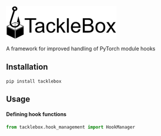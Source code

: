 ![logo](logo-words.png "TackleBox")

A framework for improved handling of PyTorch module hooks

## Installation
```shell
pip install tacklebox
```
## Usage

#### Defining hook functions
```python
from tacklebox.hook_management import HookManager


```
